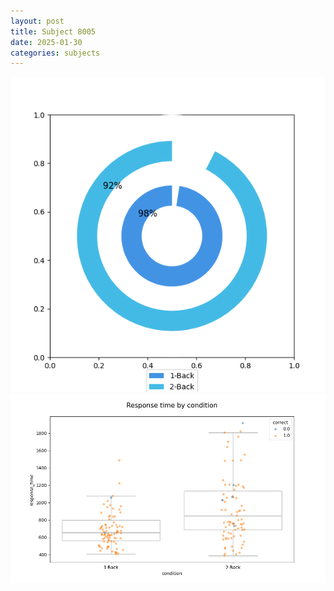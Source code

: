 ```yaml
---
layout: post
title: Subject 8005
date: 2025-01-30
categories: subjects
---
```


![](data/8005/run-34/8005_accuracy_by_condition.png)
![](data/8005/run-34/8005_response_time_by_condition.png)
